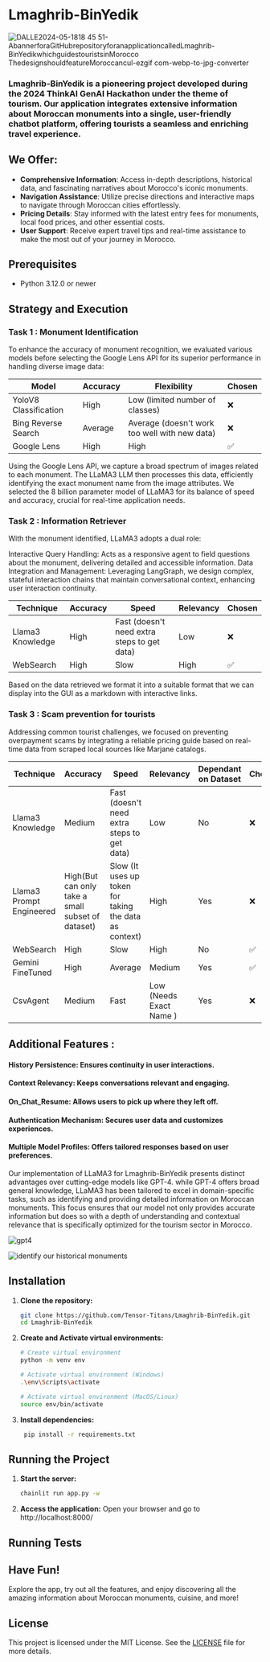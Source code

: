 # Lmaghrib-BinYedik
![DALLE2024-05-1818 45 51-AbannerforaGitHubrepositoryforanapplicationcalledLmaghrib-BinYedikwhichguidestouristsinMorocco ThedesignshouldfeatureMoroccancul-ezgif com-webp-to-jpg-converter](https://github.com/Tensor-Titans/Lmaghrib-BinYedik/assets/49345542/5ee03377-1f54-4fac-bb4e-1a252fec07d9)

 
### Lmaghrib-BinYedik is a pioneering project developed during the 2024 ThinkAI GenAI Hackathon under the theme of tourism. Our application integrates extensive information about Moroccan monuments into a single, user-friendly chatbot platform, offering tourists a seamless and enriching travel experience.

 ## We Offer:

- **Comprehensive Information**:  Access in-depth descriptions, historical data, and fascinating narratives about Morocco's iconic monuments.
- **Navigation Assistance**: Utilize precise directions and interactive maps to navigate through Moroccan cities effortlessly.
- **Pricing Details**: Stay informed with the latest entry fees for monuments, local food prices, and other essential costs.
- **User Support**: Receive expert travel tips and real-time assistance to make the most out of your journey in Morocco.


## Prerequisites

- Python 3.12.0 or newer


## Strategy and Execution

### Task 1 : Monument Identification

To enhance the accuracy of monument recognition, we evaluated various models before selecting the Google Lens API for its superior performance in handling diverse image data:


| Model     | Accuracy                          | Flexibility |  Chosen | 
|-----------|-----------------------------------|-----------|------| 
| YoloV8 Classification     | High| Low (limited number of classes) |❌ |
| Bing Reverse Search | Average     | Average (doesn't work too well with new data) |❌ |
| Google Lens      | High              | High   |✅|


Using the Google Lens API, we capture a broad spectrum of images related to each monument. The LLaMA3 LLM then processes this data, efficiently identifying the exact monument name from the image attributes. We selected the 8 billion parameter model of LLaMA3 for its balance of speed and accuracy, crucial for real-time application needs.






### Task 2 : Information Retriever

With the monument identified, LLaMA3 adopts a dual role:

Interactive Query Handling: Acts as a responsive agent to field questions about the monument, delivering detailed and accessible information.
Data Integration and Management: Leveraging LangGraph, we design complex, stateful interaction chains that maintain conversational context, enhancing user interaction continuity.


| Technique   | Accuracy                       | Speed    | Relevancy | Chosen |
|-----------|-----------------------------------|-----------|--------|--------|
| Llama3 Knowledge     | High| Fast (doesn't need extra steps to get data) | Low  |❌ |
| WebSearch | High     | Slow  | High|✅ |

Based on the data retrieved we format it into a suitable format that we can display into the GUI as a markdown with interactive links.

### Task 3 : Scam prevention for tourists

Addressing common tourist challenges, we focused on preventing overpayment scams by integrating a reliable pricing guide based on real-time data from scraped local sources like Marjane catalogs.


| Technique   | Accuracy                       | Speed    | Relevancy | Dependant on Dataset | Chosen |
|-----------|-----------------------------------|-----------|--------|--------|--------|
| Llama3 Knowledge     | Medium| Fast (doesn't need extra steps to get data) | Low  |No |❌ |
| Llama3 Prompt Engineered  | High(But can only take a small subset of dataset) | Slow (It uses up token for taking the data as context) | High  |Yes |❌ |
| WebSearch | High     | Slow  | High |No |✅ |
| Gemini FineTuned | High     | Average | Medium  |Yes |✅ |
| CsvAgent | Medium     |Fast  | Low (Needs Exact Name ) |Yes |❌ |




## Additional Features :

#### History Persistence: Ensures continuity in user interactions.
#### Context Relevancy: Keeps conversations relevant and engaging.
#### On_Chat_Resume: Allows users to pick up where they left off.
#### Authentication Mechanism: Secures user data and customizes experiences.
#### Multiple Model Profiles: Offers tailored responses based on user preferences.



Our implementation of LLaMA3 for Lmaghrib-BinYedik presents distinct advantages over cutting-edge models like GPT-4.
while GPT-4 offers broad general knowledge, LLaMA3 has been tailored to excel in domain-specific tasks, such as identifying and providing detailed information on Moroccan monuments. This focus ensures that our model not only provides accurate information but does so with a depth of understanding and contextual relevance that is specifically optimized for the tourism sector in Morocco.

![gpt4](https://github.com/Tensor-Titans/Lmaghrib-BinYedik/assets/77627747/ee42892b-9ee8-46c9-9203-33c8439184b0)




![identify our historical monuments](https://github.com/Tensor-Titans/Lmaghrib-BinYedik/assets/77627747/450391c4-8fd3-4d6c-b86a-dcb340880eba)

## Installation

1. **Clone the repository:**
    ```sh
    git clone https://github.com/Tensor-Titans/Lmaghrib-BinYedik.git
    cd Lmaghrib-BinYedik
    ```
3. **Create and Activate virtual environments:**
    ```sh
    # Create virtual environment
    python -m venv env
    
    # Activate virtual environment (Windows)
    .\env\Scripts\activate

    # Activate virtual environment (MacOS/Linux)
    source env/bin/activate
    ```

3. **Install dependencies:**
    ```sh
     pip install -r requirements.txt
    ```

## Running the Project

1. **Start the server:**
    ```sh
    chainlit run app.py -w
    ```

2. **Access the application:**
    Open your browser and go to http://localhost:8000/

## Running Tests
## Have Fun!

Explore the app, try out all the features, and enjoy discovering all the amazing information about Moroccan monuments, cuisine, and more!
  

## License

This project is licensed under the MIT License. See the [LICENSE](LICENSE) file for more details.
